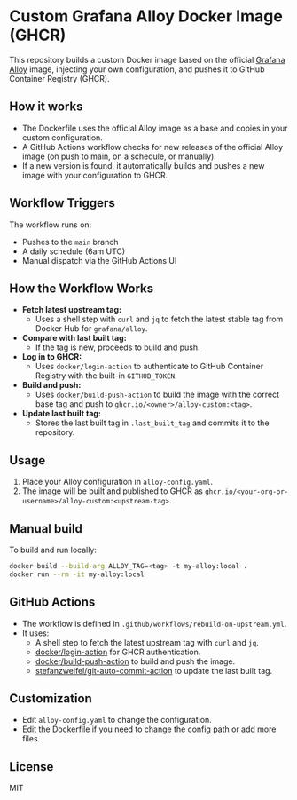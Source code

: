 # Custom Grafana Alloy Docker Image (GHCR)

This repository builds a custom Docker image based on the official [Grafana Alloy](https://hub.docker.com/r/grafana/alloy) image, injecting your own configuration, and pushes it to GitHub Container Registry (GHCR).

## How it works

- The Dockerfile uses the official Alloy image as a base and copies in your custom configuration.
- A GitHub Actions workflow checks for new releases of the official Alloy image (on push to main, on a schedule, or manually).
- If a new version is found, it automatically builds and pushes a new image with your configuration to GHCR.

## Workflow Triggers

The workflow runs on:
- Pushes to the `main` branch
- A daily schedule (6am UTC)
- Manual dispatch via the GitHub Actions UI

## How the Workflow Works

- **Fetch latest upstream tag:**
  - Uses a shell step with `curl` and `jq` to fetch the latest stable tag from Docker Hub for `grafana/alloy`.
- **Compare with last built tag:**
  - If the tag is new, proceeds to build and push.
- **Log in to GHCR:**
  - Uses `docker/login-action` to authenticate to GitHub Container Registry with the built-in `GITHUB_TOKEN`.
- **Build and push:**
  - Uses `docker/build-push-action` to build the image with the correct base tag and push to `ghcr.io/<owner>/alloy-custom:<tag>`.
- **Update last built tag:**
  - Stores the last built tag in `.last_built_tag` and commits it to the repository.

## Usage

1. Place your Alloy configuration in `alloy-config.yaml`.
2. The image will be built and published to GHCR as `ghcr.io/<your-org-or-username>/alloy-custom:<upstream-tag>`.

## Manual build

To build and run locally:
```sh
docker build --build-arg ALLOY_TAG=<tag> -t my-alloy:local .
docker run --rm -it my-alloy:local
```

## GitHub Actions

- The workflow is defined in `.github/workflows/rebuild-on-upstream.yml`.
- It uses:
  - A shell step to fetch the latest upstream tag with `curl` and `jq`.
  - [docker/login-action](https://github.com/docker/login-action) for GHCR authentication.
  - [docker/build-push-action](https://github.com/docker/build-push-action) to build and push the image.
  - [stefanzweifel/git-auto-commit-action](https://github.com/stefanzweifel/git-auto-commit-action) to update the last built tag.

## Customization

- Edit `alloy-config.yaml` to change the configuration.
- Edit the Dockerfile if you need to change the config path or add more files.

## License

MIT
